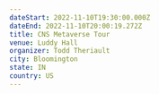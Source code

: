 ```yaml
---
dateStart: 2022-11-10T19:30:00.000Z
dateEnd: 2022-11-10T20:00:19.272Z
title: CNS Metaverse Tour
venue: Luddy Hall
organizer: Todd Theriault
city: Bloomington
state: IN
country: US
---
```

